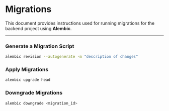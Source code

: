 # Migrations

This document provides instructions used for running migrations for the backend project using **Alembic**.

---

### Generate a Migration Script

```sh
alembic revision --autogenerate -m "description of changes"
```

### Apply Migrations

```sh
alembic upgrade head
```

### Downgrade Migrations

```sh
alembic downgrade <migration_id>
```